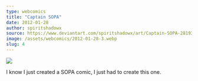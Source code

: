 ```yaml
---
type: webcomics
title: "Captain SOPA"
date: 2012-01-28
author: spiritshadowx
source: https://www.deviantart.com/spiritshadowx/art/Captain-SOPA-281938784
image: /assets/webcomics/2012-01-28-3.webp
slug: 4
---
```


![](/assets/webcomics/2012-01-28-3.webp)

I know I just created a SOPA comic, I just had to create this one.

